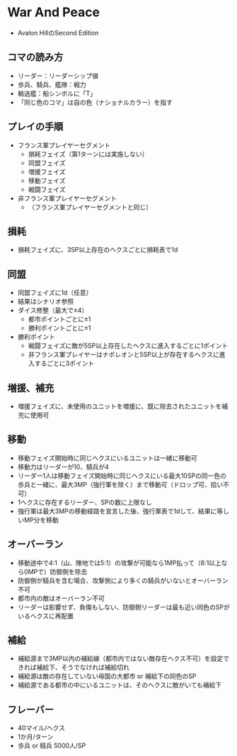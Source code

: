 # War And Peace
- Avalon HillのSecond Edition

## コマの読み方
- リーダー：リーダーシップ値
- 歩兵、騎兵、艦隊：戦力
- 輸送艦：船シンボルに「T」
- 「同じ色のコマ」は自の色（ナショナルカラー）を指す

## プレイの手順
- フランス軍プレイヤーセグメント
  - 損耗フェイズ（第1ターンには実施しない）
  - 同盟フェイズ
  - 増援フェイズ
  - 移動フェイズ
  - 戦闘フェイズ
- 非フランス軍プレイヤーセグメント
  - （フランス軍プレイヤーセグメントと同じ）

## 損耗
- 損耗フェイズに、3SP以上存在のヘクスごとに損耗表で1d

## 同盟
- 同盟フェイズに1d（任意）
- 結果はシナリオ参照
- ダイス修整（最大で±4）
  - 都市ポイントごとに±1
  - 勝利ポイントごとに±1
- 勝利ポイント
  - 戦闘フェイズに敵が5SP以上存在したヘクスに進入するごとに1ポイント
  - 非フランス軍プレイヤーはナポレオンと5SP以上が存在するヘクスに進入するごとに3ポイント

## 増援、補充
- 増援フェイズに、未使用のユニットを増援に、既に除去されたユニットを補充に使用可

## 移動
- 移動フェイズ開始時に同じヘクスにいるユニットは一緒に移動可
- 移動力はリーダーが10、騎兵が4
- リーダー1人は移動フェイズ開始時に同じヘクスにいる最大10SPの同一色の歩兵と一緒に、最大3MP（強行軍を除く）まで移動可（ドロップ可、拾い不可）
- 1ヘクスに存在するリーダー、SPの数に上限なし
- 強行軍は最大3MPの移動経路を宣言した後、強行軍表で1dして、結果に等しいMP分を移動

## オーバーラン
- 移動途中で4:1（山、陣地では5:1）の攻撃が可能なら1MP払って（6:1以上なら0MPで）防御側を除去
- 防御側が騎兵を含む場合、攻撃側により多くの騎兵がいないとオーバーラン不可
- 都市内の敵はオーバーラン不可
- リーダーは影響せず、負傷もしない、防御側リーダーは最も近い同色のSPがいるヘクスに再配置

## 補給
- 補給源まで3MP以内の補給線（都市内ではない敵存在ヘクス不可）を設定できれば補給下、そうでなければ補給切れ
- 補給源は敵の存在していない母国の大都市 or 補給下の同色のSP
- 補給源である都市の中にいるユニットは、そのヘクスに敵がいても補給下

## フレーバー
- 40マイル/ヘクス
- 1か月/ターン
- 歩兵 or 騎兵 5000人/SP
